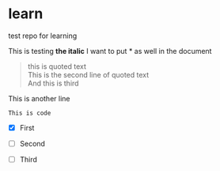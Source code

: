 # learn
test repo for learning

This is testing __the italic__ I want to put \* as well in the document

>this is quoted text<br />
>This is the second line of quoted text<br />
>And this is third<br />

This is another line

`This is code`



- [X] First
- [ ] Second
- [ ] Third



